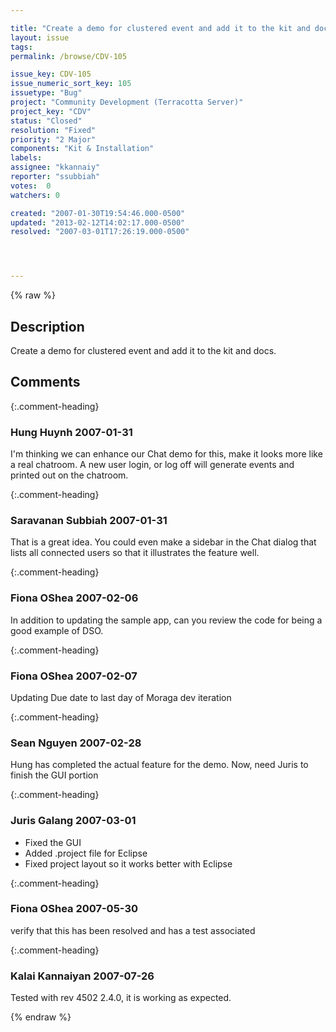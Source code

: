 ```yaml
---

title: "Create a demo for clustered event and add it to the kit and docs."
layout: issue
tags: 
permalink: /browse/CDV-105

issue_key: CDV-105
issue_numeric_sort_key: 105
issuetype: "Bug"
project: "Community Development (Terracotta Server)"
project_key: "CDV"
status: "Closed"
resolution: "Fixed"
priority: "2 Major"
components: "Kit & Installation"
labels: 
assignee: "kkannaiy"
reporter: "ssubbiah"
votes:  0
watchers: 0

created: "2007-01-30T19:54:46.000-0500"
updated: "2013-02-12T14:02:17.000-0500"
resolved: "2007-03-01T17:26:19.000-0500"




---
```


{% raw %}

## Description

<div markdown="1" class="description">

Create a demo for clustered event and add it to the kit and docs.

</div>

## Comments


{:.comment-heading}
### **Hung Huynh** <span class="date">2007-01-31</span>

<div markdown="1" class="comment">

I'm thinking we can enhance our Chat demo for this, make it looks more like a real chatroom. A new user login, or log off will generate events and printed out on the chatroom.

</div>


{:.comment-heading}
### **Saravanan Subbiah** <span class="date">2007-01-31</span>

<div markdown="1" class="comment">

That is a great idea. You could even make a sidebar in the Chat dialog that lists all connected users so that it illustrates the feature well.

</div>


{:.comment-heading}
### **Fiona OShea** <span class="date">2007-02-06</span>

<div markdown="1" class="comment">

In addition to updating the sample app, can  you review the code for being a good example of DSO.

</div>


{:.comment-heading}
### **Fiona OShea** <span class="date">2007-02-07</span>

<div markdown="1" class="comment">

Updating Due date to last day of Moraga dev iteration

</div>


{:.comment-heading}
### **Sean Nguyen** <span class="date">2007-02-28</span>

<div markdown="1" class="comment">

Hung has completed the actual feature for the demo.  Now, need Juris to finish the GUI portion

</div>


{:.comment-heading}
### **Juris Galang** <span class="date">2007-03-01</span>

<div markdown="1" class="comment">

- Fixed the GUI
- Added .project file for Eclipse
- Fixed project layout so it works better with Eclipse


</div>


{:.comment-heading}
### **Fiona OShea** <span class="date">2007-05-30</span>

<div markdown="1" class="comment">

verify that this has been resolved and has a test associated

</div>


{:.comment-heading}
### **Kalai Kannaiyan** <span class="date">2007-07-26</span>

<div markdown="1" class="comment">

Tested with rev 4502 2.4.0, it is working as expected.

</div>



{% endraw %}
